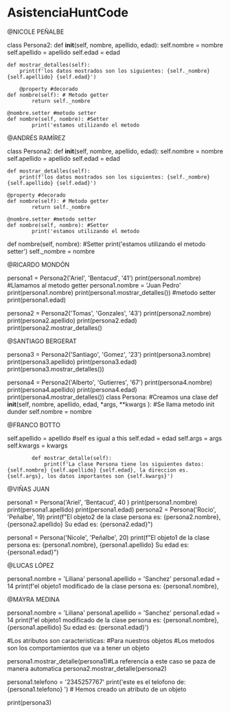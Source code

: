 # AsistenciaHuntCode

@NICOLE PEÑALBE

class Persona2:
    def __init__(self, nombre, apellido, edad):
        self.nombre = nombre
        self.apellido = apellido
        self.edad = edad

    def mostrar_detalles(self):
        print(f'los datos mostrados son los siguientes: {self._nombre} {self.apellido} {self.edad}')
        
        @property #decorado
    def nombre(self): # Metodo getter
            return self._nombre

    @nombre.setter #metodo setter
    def nombre(self, nombre): #Setter
            print('estamos utilizando el metodo




@ANDRÉS RAMÍREZ

class Persona2:
    def __init__(self, nombre, apellido, edad):
        self.nombre = nombre
        self.apellido = apellido
        self.edad = edad

    def mostrar_detalles(self):
        print(f'los datos mostrados son los siguientes: {self._nombre} {self.apellido} {self.edad}')

    @property #decorado
    def nombre(self): # Metodo getter
            return self._nombre

    @nombre.setter #metodo setter
    def nombre(self, nombre): #Setter
            print('estamos utilizando el metodo
def nombre(self, nombre): #Setter
            print('estamos utilizando el metodo setter')
            self._nombre = nombre
            
            
            
 @RICARDO MONDÓN
 
 persona1 = Persona2('Ariel', 'Bentacud', '41')
print(persona1.nombre) #Llamamos al metodo getter
persona1.nombre = 'Juan Pedro'
print(persona1.nombre)
print(persona1.mostrar_detalles()) #metodo setter
print(persona1.edad)

persona2 = Persona2('Tomas', 'Gonzales', '43')
print(persona2.nombre)
print(persona2.apellido)
print(persona2.edad)
print(persona2.mostrar_detalles()
            
            
            
  @SANTIAGO BERGERAT
  
  persona3 = Persona2('Santiago', 'Gomez', '23')
print(persona3.nombre)
print(persona3.apellido)
print(persona3.edad)
print(persona3.mostrar_detalles())

persona4 = Persona2('Alberto', 'Gutierres', '67')
print(persona4.nombre)
print(persona4.apellido)
print(persona4.edad)
print(persona4.mostrar_detalles())
class Persona: #Creamos una clase
        def __init__(self, nombre, apellido, edad, *args, **kwargs  ): #Se llama metodo init dunder
            self.nombre = nombre
            
            
  
  @FRANCO BOTTO 


self.apellido = apellido                #self es igual a this
            self.edad = edad
            self.args = args
            self.kwargs = kwargs

            def mostrar_detalle(self):
                print(f'La clase Persona tiene los siguientes datos:{self.nombre} {self.apellido} {self.edad}, la direccion es. {self.args}, los datos importantes son {self.kwargs}')


@VIÑAS JUAN


persona1 = Persona('Ariel', 'Bentacud', 40 )
print(persona1.nombre)
print(persona1.apellido)
print(persona1.edad)
persona2 = Persona('Rocio', 'Peñalbe', 19)
print(f"El objeto2 de la clase persona es: {persona2.nombre}, {persona2.apellido} Su edad es: {persona2.edad}")

persona1 = Persona('Nicole', 'Peñalbe', 20)
print(f"El objeto1 de la clase persona es: {persona1.nombre}, {persona1.apellido} Su edad es: {persona1.edad}")


@LUCAS LÓPEZ


persona1.nombre = 'Liliana'
persona1.apellido = 'Sanchez'
persona1.edad = 14
print(f'el objeto1 modificado de la clase persona es: {persona1.nombre},


@MAYRA MEDINA

persona1.nombre = 'Liliana'
persona1.apellido = 'Sanchez'
persona1.edad = 14
print(f'el objeto1 modificado de la clase persona es: {persona1.nombre}, {persona1.apellido} Su edad es: {persona1.edad}')

#Los atributos son caracteristicas:
#Para nuestros objetos
#Los metodos son los comportamientos que va a tener un objeto

persona1.mostrar_detalle(persona1)#La referencia a este caso se paza de manera automatica
persona2.mostrar_detalle(persona2)

persona1.telefono = '2345257767'
print('este es el telofono de: {persona1.telefono} ') # Hemos creado un atributo de un objeto

print(persona3)
